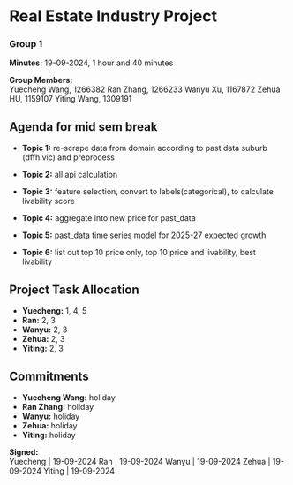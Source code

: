 # Real Estate Industry Project
### Group 1

**Minutes:** 19-09-2024, 1 hour and 40 minutes

**Group Members:**  
Yuecheng Wang, 1266382
Ran Zhang, 1266233
Wanyu Xu, 1167872
Zehua HU, 1159107
Yiting Wang, 1309191


## Agenda for mid sem break
- **Topic 1:** re-scrape data from domain according to past data suburb (dffh.vic) and preprocess

- **Topic 2:** all api calculation
- **Topic 3:** feature selection, convert to labels(categorical), to calculate livability score

- **Topic 4:** aggregate into new price for past_data
- **Topic 5:** past_data time series model for 2025-27 expected growth

- **Topic 6:** list out top 10 price only, top 10 price and livability, best livability


## Project Task Allocation
- **Yuecheng:** 1, 4, 5
- **Ran:** 2, 3
- **Wanyu:** 2, 3
- **Zehua:** 2, 3
- **Yiting:** 2, 3


## Commitments
- **Yuecheng Wang:** holiday
- **Ran Zhang:** holiday
- **Wanyu:** holiday
- **Zehua:** holiday
- **Yiting:** holiday


**Signed:**  
Yuecheng | 19-09-2024
Ran | 19-09-2024
Wanyu | 19-09-2024
Zehua | 19-09-2024
Yiting | 19-09-2024